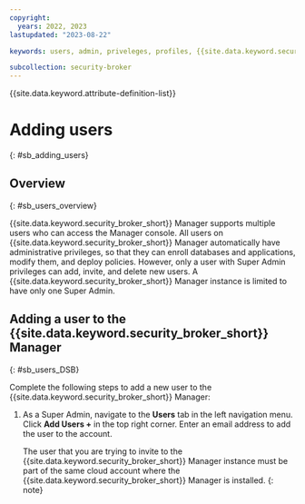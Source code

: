 ```yaml
---
copyright:
  years: 2022, 2023
lastupdated: "2023-08-22"

keywords: users, admin, priveleges, profiles, {{site.data.keyword.security_broker_short}} Manager

subcollection: security-broker
---
```


{{site.data.keyword.attribute-definition-list}}

# Adding users
{: #sb_adding_users}

## Overview
{: #sb_users_overview}

{{site.data.keyword.security_broker_short}} Manager supports multiple users who can access the
Manager console. All users on {{site.data.keyword.security_broker_short}} Manager automatically
have administrative privileges, so that they can enroll databases and applications, modify them, and deploy policies. However, only a user with Super Admin privileges can add, invite, and delete new users. A
{{site.data.keyword.security_broker_short}} Manager instance is limited to have only one Super Admin.

## Adding a user to the {{site.data.keyword.security_broker_short}} Manager
{: #sb_users_DSB}

Complete the following steps to add a new user to the {{site.data.keyword.security_broker_short}} Manager:

1. As a Super Admin, navigate to the **Users** tab in the left navigation menu. Click **Add Users +** in the top right corner. Enter an email address to add the user to the account.

   The user that you are trying to invite to the {{site.data.keyword.security_broker_short}} Manager instance must be part of the same cloud account where the {{site.data.keyword.security_broker_short}} Manager is installed.
   {: note}

   

